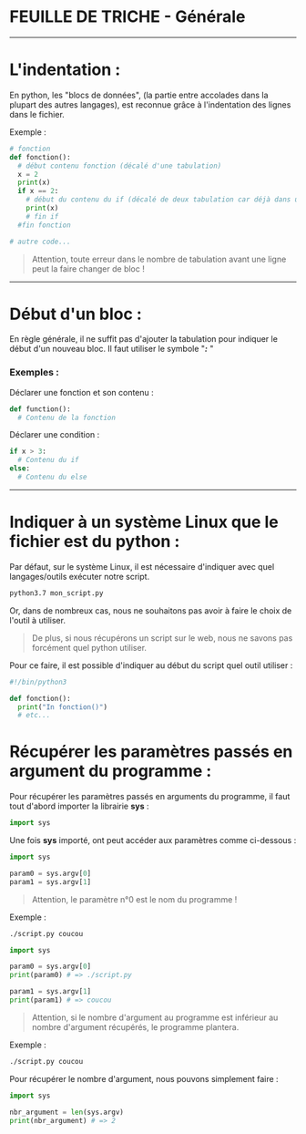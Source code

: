 # FEUILLE DE TRICHE - Générale
___
# L'indentation :

En python, les "blocs de données", (la partie entre accolades dans la plupart des autres langages), est reconnue grâce à l'indentation des lignes dans le fichier.

Exemple :

```python
# fonction
def fonction():
  # début contenu fonction (décalé d'une tabulation)
  x = 2
  print(x)
  if x == 2:
    # début du contenu du if (décalé de deux tabulation car déjà dans une fonction)
    print(x)
    # fin if
  #fin fonction

# autre code...
```

> Attention, toute erreur dans le nombre de tabulation avant une ligne peut la faire changer de bloc !
___
# Début d'un bloc :

En règle générale, il ne suffit pas d'ajouter la tabulation pour indiquer le début d'un nouveau bloc. Il faut utiliser le symbole "***:*** "

### Exemples :

Déclarer une fonction et son contenu :
```python
def function():
  # Contenu de la fonction
```

Déclarer une condition :
```python
if x > 3:
  # Contenu du if
else:
  # Contenu du else
```

___

# Indiquer à un système Linux que le fichier est du python :
Par défaut, sur le système Linux, il est nécessaire d'indiquer avec quel langages/outils exécuter notre script.
```Bash
python3.7 mon_script.py
```

Or, dans de nombreux cas, nous ne souhaitons pas avoir à faire le choix de l'outil à utiliser.
> De plus, si nous récupérons un script sur le web, nous ne savons pas forcément quel python utiliser.

Pour ce faire, il est possible d'indiquer au début du script quel outil utiliser :
```python
#!/bin/python3

def fonction():
  print("In fonction()")
  # etc...
```

# Récupérer les paramètres passés en argument du programme :
Pour récupérer les paramètres passés en arguments du programme, il faut tout d'abord importer la librairie __sys__ :

```python
import sys
```

Une fois __sys__ importé, ont peut accéder aux paramètres comme ci-dessous :
```python
import sys

param0 = sys.argv[0]
param1 = sys.argv[1]
```

> Attention, le paramètre n°0 est le nom du programme !

Exemple :
```bash
./script.py coucou
```

```python
import sys

param0 = sys.argv[0]
print(param0) # => ./script.py

param1 = sys.argv[1]
print(param1) # => coucou
```
> Attention, si le nombre d'argument au programme est inférieur au nombre d'argument récupérés, le programme plantera.

Exemple :
```bash
./script.py coucou
```

Pour récupérer le nombre d'argument, nous pouvons simplement faire :
```python
import sys

nbr_argument = len(sys.argv)
print(nbr_argument) # => 2
```
